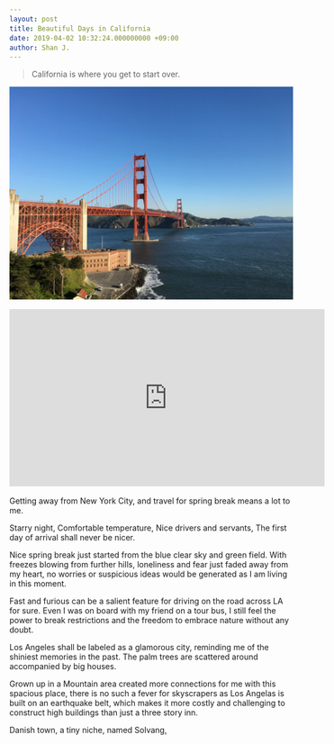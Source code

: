 ```yaml
---
layout: post
title: Beautiful Days in California
date: 2019-04-02 10:32:24.000000000 +09:00
author: Shan J.
---
```


> California is where you get to start over.     

![cali1](/assets/images/cali1.jpg)



<iframe width="560" height="315" src="https://www.youtube.com/embed/bNTMQ-I36kg" frameborder="0" allow="accelerometer; autoplay; encrypted-media; gyroscope; picture-in-picture" allowfullscreen></iframe>

Getting away from New York City, and travel for spring break means a lot to me.

Starry night,
Comfortable temperature,
Nice drivers and servants,
The first day of arrival shall never be nicer.

Nice spring break just started from the blue clear sky and green field. With freezes blowing from further hills, loneliness and fear just faded away from my heart, no worries or suspicious ideas would be generated as I am living in this moment.

Fast and furious can be a salient feature for driving on the road across LA for sure. Even I was on board with my friend on a tour bus, I still feel the power to break restrictions and the freedom to embrace nature without any doubt.

Los Angeles shall be labeled as a glamorous city, reminding me of the shiniest memories in the past. The palm trees are scattered around accompanied by big houses.

Grown up in a Mountain area created more connections for me with this spacious place, there is no such a fever for skyscrapers as Los Angelas is built on an earthquake belt, which makes it more costly and challenging to construct high buildings than just a three story inn.


Danish town, a tiny niche, named Solvang, 
